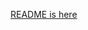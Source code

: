 [README is here](https://docs.google.com/document/d/1LZKP9TIAC7lkYf2Rhg_bYWzHXsgpGafptfAwU68-vEE/edit?usp=sharing)

